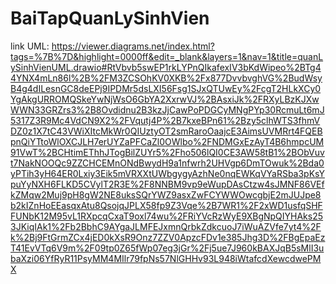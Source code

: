 # BaiTapQuanLySinhVien
link UML:
https://viewer.diagrams.net/index.html?tags=%7B%7D&highlight=0000ff&edit=_blank&layers=1&nav=1&title=quanLySinhVienUML.drawio#RtVbvb5swEP1rkLYPnQIkafexIV3bKdWipeo%2BTg44YNX4mLn86l%2B%2FM3ZCSOhKV0XKB%2Fx877DvvbvghVG%2BudWsyB4g4dILesnGC8deEPj9IPDMr5dsLXI56Fsg1SJxQTUwEy%2FcgT2HLkXCy0YgAkgURROMQSkeYwNjWsO6GbYA2XxrwVJ%2BAsxiJk%2FRXyLBzKJXwWWN33GRZrs3%2B8Ovdidnu2B3kzJjCawPoPDGCyMNgPYp30RcmuLt6mJ5317Z3R9Mc4VdCN9X2%2FVqutj4P%2B7kxeBPn61%2Bzy5clhWTS3fhmVDZ0z1X7tC43VWiXItcMkWr0QIUztyOT2smRaroOaajcE3AimsUVMRrt4FQEBpnQiYTtoWlOXCJLH7erUYZaPFCaZl0OWlbo%2FNDMGxEzAyT4B6hmpcUM91VwT%2BCHtimEThhJTogBilZUYr5%2Fho506lQI0CE3AW58tB1%2BObVuvt7NakNOOQc9ZZCHCEMnONdBwydH9a1nfwrh2UHVgp6DmTOwuk%2Bda0yPTih3yH64ER0Lxiy3Eik5mVRXXtUWbgygyAzhNe0nqEWKqVYaRSba3pKsYpuYyNXH6FLKD5CVylT2R3E%2F8NNBM9vp9eWupDAsCtzw4sJMNF86VEfkZMqw2Muj9pH8gW2NE8uksSQrYWZ9asxZwFCYWWOwcgbjE2mJUJpe8b2kIZnHoEEasqxAtu8QsojqJPLX58fp9Z3Vqe%2B7WR1%2F2xWD1usfqSHFFUNbK12M95vL1RXpcqCxaT9oxl74wu%2FRiYVcRzWyE9XBgNpQIYHAks253JKiqIAk1%2Fb2BbhC9AYgaJLMFEJxmnQrbkZdkcuoJ7iWuAZVfe7yt4%2Fk%2Bj9FtGrmZCx4jED0kXsR9Onz7ZZV0ApzcFDv1e385Jhg3D%2FBgEpaEzT41EvVTq6V9m%2F09tp0Z65fWp07eg3jGr%2Fj5ue7J960kBAXJqB5sMlI3ubaXzi06YfRyR11PsyMM4MIlr79fpNs57NlGHHv93L948iWtafcdXewcdwePMX
